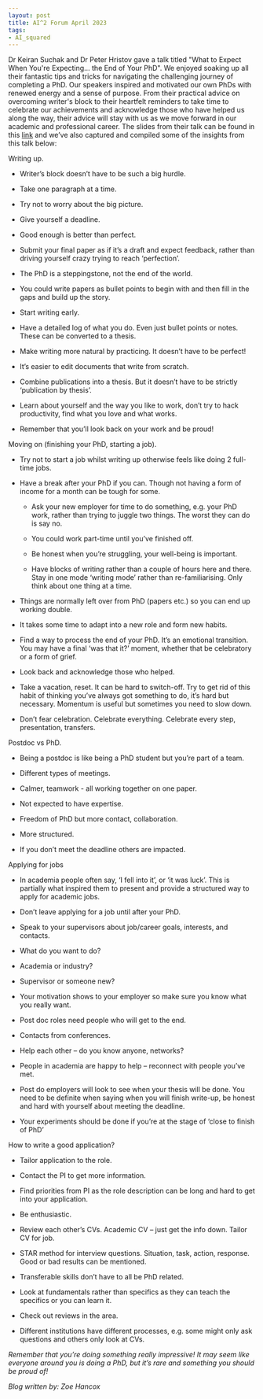 ```yaml
---
layout: post
title: AI^2 Forum April 2023
tags:
- AI_squared
---
```


Dr Keiran Suchak and Dr Peter Hristov gave a talk titled "What to Expect When You're Expecting... the End of Your PhD". We enjoyed soaking up all their fantastic tips and tricks for navigating the challenging journey of completing a PhD.
Our speakers inspired and motivated our own PhDs with renewed energy and a sense of purpose. From their practical advice on overcoming writer's block to their heartfelt reminders to take time to celebrate our achievements and acknowledge those who have helped us along the way, their advice will stay with us as we move forward in our academic and professional career.
The slides from their talk can be found in this [link](https://lnkd.in/euSNEfD5) and we’ve also captured and compiled some of the insights from this talk below:


Writing up. 

*	Writer’s block doesn’t have to be such a big hurdle.

*	Take one paragraph at a time.

*	Try not to worry about the big picture.

*	Give yourself a deadline.

*	Good enough is better than perfect.

*	Submit your final paper as if it’s a draft and expect feedback, rather than driving yourself crazy trying to reach ‘perfection’.

*	The PhD is a steppingstone, not the end of the world.

*	You could write papers as bullet points to begin with and then fill in the gaps and build up the story.

* Start writing early.

* Have a detailed log of what you do. Even just bullet points or notes. These can be converted to a thesis.

*  Make writing more natural by practicing. It doesn’t have to be perfect!

*	It’s easier to edit documents that write from scratch.

*	Combine publications into a thesis. But it doesn’t have to be strictly ‘publication by thesis’.

*	Learn about yourself and the way you like to work, don’t try to hack productivity, find what you love and what works. 

*	Remember that you’ll look back on your work and be proud!

Moving on (finishing your PhD, starting a job). 

*	Try not to start a job whilst writing up otherwise feels like doing 2 full-time jobs. 

*	Have a break after your PhD if you can. Though not having a form of income for a month can be tough for some.

    *	Ask your new employer for time to do something, e.g. your PhD work, rather than trying to juggle two things. The worst they can do is say no.

    *	You could work part-time until you’ve finished off.

    *	Be honest when you’re struggling, your well-being is important.

    *	Have blocks of writing rather than a couple of hours here and there. Stay in one mode ‘writing mode’ rather than re-familiarising. Only think about one thing at a time.

*	Things are normally left over from PhD (papers etc.) so you can end up working double.

*	It takes some time to adapt into a new role and form new habits.

*	Find a way to process the end of your PhD. It’s an emotional transition. You may have a final ‘was that it?’ moment, whether that be celebratory or a form of grief.

*	Look back and acknowledge those who helped.

*	Take a vacation, reset. It can be hard to switch-off. Try to get rid of this habit of thinking you’ve always got something to do, it’s hard but necessary. Momentum is useful but sometimes you need to slow down.

*	Don’t fear celebration. Celebrate everything. Celebrate every step, presentation, transfers.

Postdoc vs PhD.

*	Being a postdoc is like being a PhD student but you’re part of a team.

*	Different types of meetings.

*	Calmer, teamwork - all working together on one paper.

*	Not expected to have expertise.

*	Freedom of PhD but more contact, collaboration.

*	More structured.

*	If you don’t meet the deadline others are impacted.

Applying for jobs

*	In academia people often say, ‘I fell into it’, or ‘it was luck’. This is partially what inspired them to present and provide a structured way to apply for academic jobs.

* Don’t leave applying for a job until after your PhD.

*	Speak to your supervisors about job/career goals, interests, and contacts.

*	What do you want to do?

*	Academia or industry?

*	Supervisor or someone new?

*	Your motivation shows to your employer so make sure you know what you really want.

*	Post doc roles need people who will get to the end.

*	Contacts from conferences.

*	Help each other – do you know anyone, networks?

*	People in academia are happy to help – reconnect with people you’ve met.

*	Post do employers will look to see when your thesis will be done. You need to be definite when saying when you will finish write-up, be honest and hard with yourself about meeting the deadline.

*	Your experiments should be done if you’re at the stage of ‘close to finish of PhD’

How to write a good application?

*	Tailor application to the role.

*	Contact the PI to get more information.

*	Find priorities from PI as the role description can be long and hard to get into your application.

*	Be enthusiastic.

*	Review each other’s CVs. Academic CV – just get the info down. Tailor CV for job.

*	STAR method for interview questions. Situation, task, action, response. Good or bad results can be mentioned.

*	Transferable skills don’t have to all be PhD related.

*	Look at fundamentals rather than specifics as they can teach the specifics or you can learn it.

*	Check out reviews in the area.

*	Different institutions have different processes, e.g. some might only ask questions and others only look at CVs.


*Remember that you’re doing something really impressive! It may seem like everyone around you is doing a PhD, but it’s rare and something you should be proud of!*

*Blog written by: Zoe Hancox*

